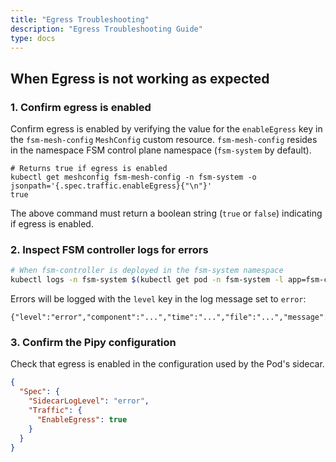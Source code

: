 ```yaml
---
title: "Egress Troubleshooting"
description: "Egress Troubleshooting Guide"
type: docs
---
```


## When Egress is not working as expected

### 1. Confirm egress is enabled

Confirm egress is enabled by verifying the value for the `enableEgress` key in the `fsm-mesh-config` `MeshConfig` custom resource. `fsm-mesh-config` resides in the namespace FSM control plane namespace (`fsm-system` by default).

```console
# Returns true if egress is enabled
kubectl get meshconfig fsm-mesh-config -n fsm-system -o jsonpath='{.spec.traffic.enableEgress}{"\n"}'
true
```

The above command must return a boolean string (`true` or `false`) indicating if egress is enabled.

### 2. Inspect FSM controller logs for errors

```bash
# When fsm-controller is deployed in the fsm-system namespace
kubectl logs -n fsm-system $(kubectl get pod -n fsm-system -l app=fsm-controller -o jsonpath='{.items[0].metadata.name}')
```

Errors will be logged with the `level` key in the log message set to `error`:
```console
{"level":"error","component":"...","time":"...","file":"...","message":"..."}
```

### 3. Confirm the Pipy configuration

Check that egress is enabled in the configuration used by the Pod's sidecar.

```json
{
  "Spec": {
    "SidecarLogLevel": "error",
    "Traffic": {
      "EnableEgress": true
    }
  }
}
```
